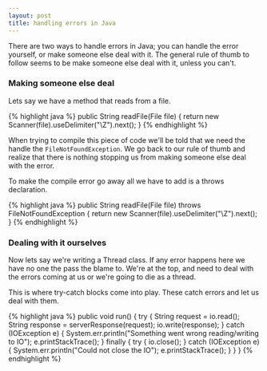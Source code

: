 ```yaml
---
layout: post
title: handling errors in Java
---
```

There are two ways to handle errors in Java; you can handle the error yourself,
or make someone else deal with it.  The general rule of thumb to follow seems
to be make someone else deal with it, unless you can't.

### Making someone else deal

Lets say we have a method that reads from a file.

{% highlight java %}
public String readFile(File file) {
    return new Scanner(file).useDelimiter("\\Z").next();
}
{% endhighlight %}

When trying to compile this piece of code we'll be told that we need the
handle the `FileNotFoundException`.  We go back to our rule of thumb and
realize that there is nothing stopping us from making someone else deal with the
error.

To make the compile error go away all we have to add is a throws declaration.

{% highlight java %}
public String readFile(File file) throws FileNotFoundException {
    return new Scanner(file).useDelimiter("\\Z").next();
}
{% endhighlight %}

### Dealing with it ourselves

Now lets say we're writing a Thread class.  If any error happens here we have
no one the pass the blame to.  We're at the top, and need to deal with the
errors coming at us or we're going to die as a thread.

This is where try-catch blocks come into play.  These catch errors and let us
deal with them.

{% highlight java %}
public void run() {
    try {
        String request = io.read();
        String response = serverResponse(request);
        io.write(response);
    } catch (IOException e) {
        System.err.println("Something went wrong reading/writing to IO");
        e.printStackTrace();
    } finally {
        try {
            io.close();
        } catch (IOException e) {
            System.err.println("Could not close the IO");
            e.printStackTrace();
        }
    }
}
{% endhighlight %}
